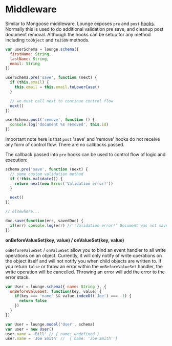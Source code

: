 # Middleware

Similar to Mongoose middleware, Lounge exposes `pre` and `post` [hooks](https://www.github.com/bojand/grappling-hook).
Normally this is used to do additional validation pre save, and cleanup post document removal. Although the hooks can be
setup for any method including `toObject` and `toJSON` methods.


```js
var userSchema = lounge.schema({
  firstName: String,
  lastName: String,
  email: String
})

userSchema.pre('save', function (next) {
  if (this.email) {
    this.email = this.email.toLowerCase()
  }

  // we must call next to continue control flow
  next()
})

userSchema.post('remove', function () {
  console.log('document %s removed', this.id)
})
```

Important note here is that `post` 'save' and 'remove' hooks do not receive any form of control flow. There are no
callbacks passed.

The callback passed into `pre` hooks can be used to control flow of logic and execution:

```js
schema.pre('save', function (next) {
  // some custom validation method
  if (!this.validate()) {
    return next(new Error('Validation error!'))
  }

  next()
})

// elsewhere...

doc.save(function(err, savedDoc) {
  if(err) console.log(err) // 'Validation error!' Document was not saved
})
```

**onBeforeValueSet(key, value) / onValueSet(key, value)**

`onBeforeValueSet` / `onValueSet` allow you to bind an event handler to all write operations on an object.
Currently, it will only notify of write operations on the object itself and will not notify you when child objects are
written to. If you return `false` or throw an error within the `onBeforeValueSet` handler, the write operation will be
cancelled. Throwing an error will add the error to the error stack.

```js
var User = lounge.schema({ name: String }, {
  onBeforeValueSet: function(key, value) {
    if(key === 'name' && value.indexOf('Joe') === -1) {
      return false
    })
  }
})

var User = lounge.model('User', schema)
var user = new User()
user.name = 'Bill' // { name: undefined }
user.name = 'Joe Smith' //  { name: 'Joe Smith' }
```
